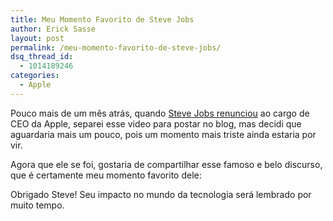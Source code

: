 ```yaml
---
title: Meu Momento Favorito de Steve Jobs
author: Erick Sasse
layout: post
permalink: /meu-momento-favorito-de-steve-jobs/
dsq_thread_id:
  - 1014189246
categories:
  - Apple
---
```

Pouco mais de um mês atrás, quando [Steve Jobs renunciou][1] ao cargo de CEO da Apple, separei esse video para postar no blog, mas decidi que aguardaria mais um pouco, pois um momento mais triste ainda estaria por vir.

Agora que ele se foi, gostaria de compartilhar esse famoso e belo discurso, que é certamente meu momento favorito dele:



Obrigado Steve! Seu impacto no mundo da tecnologia será lembrado por muito tempo.

 [1]: http://g1.globo.com/tecnologia/noticia/2011/08/em-texto-jobs-diz-que-infelizmente-chegou-o-dia-de-deixar-cargo-de-ceo.html